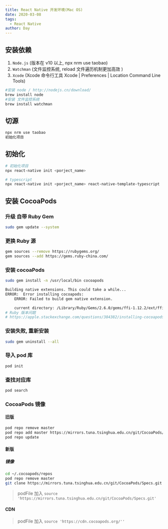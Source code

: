 ```yaml
---
title: React Native 开发环境(Mac OS)
date: 2020-03-08
tags:
  - React Native
author: Day
---
```


## 安装依赖

1. `Node.js` (版本在 v10 以上, npx nrm use taobao)
2. `Watchman` (文件监控系统, reload 文件遍历机制更加高效 )
3. `Xcode` (Xcode 命令行工具 Xcode | Preferences | Location Command Line Tools)

```sh
#安装 node / http://nodejs.cn/download/
brew install node 
#安装 文件监控系统
brew install watchman
```

## 切源

```sh
npx nrm use taobao
初始化项目

```

## 初始化

```sh
# 初始化项目
npx react-native init <porject_name>

# typescript
npx react-native init <porject_name> react-native-template-typescript
```

## 安装 CocoaPods

### 升级 自带 Ruby Gem

```sh
sudo gem update --system
```

### 更换 Ruby 源

```sh
gem sources --remove https://rubygems.org/
gem sources --add https://gems.ruby-china.com/
```

### 安装 cocoaPods

```sh
sudo gem install -n /usr/local/bin cocoapods

Building native extensions. This could take a while...
ERROR:  Error installing cocoapods:
	ERROR: Failed to build gem native extension.

    current directory: /Library/Ruby/Gems/2.6.0/gems/ffi-1.12.2/ext/ffi_c
# Ruby 版本问题
# https://apple.stackexchange.com/questions/384382/installing-cocoapods-on-macos-mojave
```

### 安装失败, 重新安装

```sh
sudo gem uninstall --all
```

### 导入 pod 库

```sh
pod init
```

### 查找对应库

```sh
pod search
```

### CocoaPods 镜像

#### 旧版

```sh
pod repo remove master
pod repo add master https://mirrors.tuna.tsinghua.edu.cn/git/CocoaPods/Specs.git
pod repo update
```

#### 新版

##### 镜像

```sh
cd ~/.cocoapods/repos
pod repo remove master
git clone https://mirrors.tuna.tsinghua.edu.cn/git/CocoaPods/Specs.git master
```

> podFile 加入 `source 'https://mirrors.tuna.tsinghua.edu.cn/git/CocoaPods/Specs.git'`

#### CDN

> podFile 加入 `source 'https://cdn.cocoapods.org/''`
